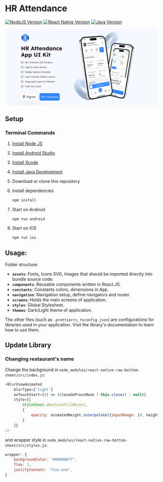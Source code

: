 # HR Attendance

[![NodeJS Version](https://img.shields.io/badge/node-22.1.0-green)](https://nodejs.org/en/download/package-manager) [![React Native Version](https://img.shields.io/badge/react%20native-0.72.4-blue)](https://reactnative.dev) [![Java Version](https://img.shields.io/badge/java-11-blue)](https://www.oracle.com/java/technologies/downloads/)

![Image](./docs/thumbnail.png)

## Setup

### Terminal Commands

1. [Install Node JS](https://nodejs.org/en/download/)
1. [Install Android Studio](https://developer.android.com/studio/)
1. [Install Xcode](https://developer.apple.com/xcode/)
1. [Install Java Development](https://www.oracle.com/java/technologies/downloads/)
1. Download or clone this repository
1. Install dependencies

    ```bash
    npm install
    ```

1. Start on Android

    ```bash
    npm run android
    ```

1. Start on IOS

    ```bash
    npm run ios
    ```

## Usage:

Folder structure:

-   **`assets`**: Fonts, Icons SVG, Images that should be imported directly into bundle source code.
-   **`components`**: Reusable components written in React.JS.
-   **`constants`**: Constants colors, dimensions in App.
-   **`navigation`**: Navigation setup, define navigators and router.
-   **`screens`**: Holds the main screens of application.
-   **`styles`**: Global Stylesheet.
-   **`themes`**: Dark/Light theme of application.

The other files (such as `.prettierrc`, `tsconfig.json`) are configurations for libraries used in your application. Visit the library's documentation to learn how to use them.

## Update Library

### Changing restaurant's name

Change the background in `node_modules/react-native-raw-bottom-sheet/src/index.js`:

```js
<BlurViewAnimated
    blurType={'light'}
    onTouchStart={() => (closeOnPressMask ? this.close() : null)}
    style={[
        StyleSheet.absoluteFillObject,
        {
            opacity: animatedHeight.interpolate({inputRange: [0, height], outputRange: [0, 1], extrapolate: 'clamp'})
        }
    ]}
/>
```

and wrapper style in `node_modules/react-native-raw-bottom-sheet/src/styles.js`:

```js
wrapper: {
    backgroundColor: "#00000077",
    flex: 1,
    justifyContent: 'flex-end',
}
```
